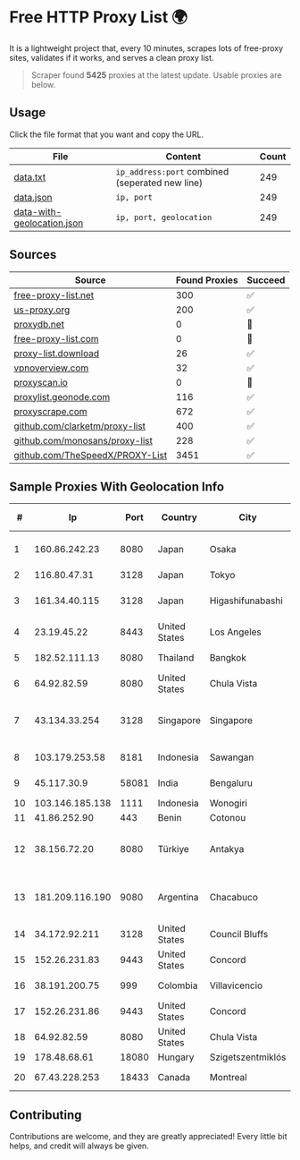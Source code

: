 
# Free HTTP Proxy List 🌍

It is a lightweight project that, every 10 minutes, scrapes lots of free-proxy sites, validates if it works, and serves a clean proxy list.


> Scraper found **5425** proxies at the latest update. Usable proxies are below.

## Usage

Click the file format that you want and copy the URL.


|File|Content|Count|
|----|-------|-----|
|[data.txt](https://raw.githubusercontent.com/themiralay/Proxy-List-World/master/data.txt)|`ip_address:port` combined (seperated new line)|249|
|[data.json](https://raw.githubusercontent.com/themiralay/Proxy-List-World/master/data.json)|`ip, port`|249|
|[data-with-geolocation.json](https://raw.githubusercontent.com/themiralay/Proxy-List-World/master/data-with-geolocation.json)|`ip, port, geolocation`|249|

## Sources

|Source|Found Proxies|Succeed|
|------|-------------|-------|
|[free-proxy-list.net](https://free-proxy-list.net)|300|✅|
|[us-proxy.org](https://www.us-proxy.org)|200|✅|
|[proxydb.net](http://proxydb.net)|0|🚫|
|[free-proxy-list.com](https://free-proxy-list.com/?page=&port=&type%5B%5D=http&type%5B%5D=https&up_time=0&search=Search)|0|🚫|
|[proxy-list.download](https://www.proxy-list.download/HTTP)|26|✅|
|[vpnoverview.com](https://vpnoverview.com/privacy/anonymous-browsing/free-proxy-servers)|32|✅|
|[proxyscan.io](https://www.proxyscan.io)|0|🚫|
|[proxylist.geonode.com](https://proxylist.geonode.com/api/proxy-list?limit=300&page=1&sort_by=lastChecked&sort_type=desc&protocols=http,https)|116|✅|
|[proxyscrape.com](https://api.proxyscrape.com/v2/?request=displayproxies&protocol=http&timeout=10000&country=all&ssl=all&anonymity=all)|672|✅|
|[github.com/clarketm/proxy-list](https://raw.githubusercontent.com/clarketm/proxy-list/master/proxy-list-raw.txt)|400|✅|
|[github.com/monosans/proxy-list](https://raw.githubusercontent.com/monosans/proxy-list/main/proxies/http.txt)|228|✅|
|[github.com/TheSpeedX/PROXY-List](https://raw.githubusercontent.com/TheSpeedX/PROXY-List/master/http.txt)|3451|✅|


## Sample Proxies With Geolocation Info

|#|Ip|Port|Country|City|Internet Service Provider|
|-|--|----|-------|----|-------------------------|
|1|160.86.242.23|8080|Japan|Osaka|Sony Network Communications Inc|
|2|116.80.47.31|3128|Japan|Tokyo|InfoSphere|
|3|161.34.40.115|3128|Japan|Higashifunabashi|NTT PC Communications, Inc.|
|4|23.19.45.22|8443|United States|Los Angeles|Leaseweb USA, Inc.|
|5|182.52.111.13|8080|Thailand|Bangkok|TOT Public Company Limited|
|6|64.92.82.59|8080|United States|Chula Vista|Momentum Telecom, Inc.|
|7|43.134.33.254|3128|Singapore|Singapore|Shenzhen Tencent Computer Systems Company Limited|
|8|103.179.253.58|8181|Indonesia|Sawangan|PT Pusaka Kreasi Mandiri|
|9|45.117.30.9|58081|India|Bengaluru|Allnet Broadband Network PVT LTD|
|10|103.146.185.138|1111|Indonesia|Wonogiri|YAMNET|
|11|41.86.252.90|443|Benin|Cotonou|ISOCEL SA|
|12|38.156.72.20|8080|Türkiye|Antakya|High Speed Telekomunikasyon ve Hab. Hiz. Ltd. Sti.|
|13|181.209.116.190|9080|Argentina|Chacabuco|ARSAT - Empresa Argentina de Soluciones Satelitales S.A|
|14|34.172.92.211|3128|United States|Council Bluffs|Google LLC|
|15|152.26.231.83|9443|United States|Concord|MCNC|
|16|38.191.200.75|999|Colombia|Villavicencio|Cogent Communications|
|17|152.26.231.86|9443|United States|Concord|MCNC|
|18|64.92.82.59|8080|United States|Chula Vista|Momentum Telecom, Inc.|
|19|178.48.68.61|18080|Hungary|Szigetszentmiklós|UPC|
|20|67.43.228.253|18433|Canada|Montreal|GloboTech Communications|



## Contributing

Contributions are welcome, and they are greatly appreciated! Every
little bit helps, and credit will always be given.

